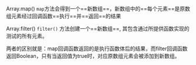 Array.map() `map`方法会得到一个==新数组==，新数组中的==每个元素==是原数组元素经过回调函数==执行==并==返回==的结果

Array.filter()  `filter()` 方法创建一个==新数组==, 其包含通过所提供函数实现的测试的所有元素。 



两者的区别就是：map回调函数返回的是执行函数体后的结果，而filter回调函数返回Boolean，只有当返回值为true时，对应原数组元素会被添加到新数组。

